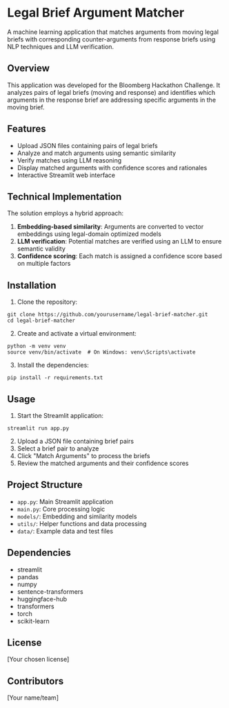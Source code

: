 # Legal Brief Argument Matcher

A machine learning application that matches arguments from moving legal briefs with corresponding counter-arguments from response briefs using NLP techniques and LLM verification.

## Overview

This application was developed for the Bloomberg Hackathon Challenge. It analyzes pairs of legal briefs (moving and response) and identifies which arguments in the response brief are addressing specific arguments in the moving brief.

## Features

- Upload JSON files containing pairs of legal briefs
- Analyze and match arguments using semantic similarity
- Verify matches using LLM reasoning
- Display matched arguments with confidence scores and rationales
- Interactive Streamlit web interface

## Technical Implementation

The solution employs a hybrid approach:
1. **Embedding-based similarity**: Arguments are converted to vector embeddings using legal-domain optimized models
2. **LLM verification**: Potential matches are verified using an LLM to ensure semantic validity
3. **Confidence scoring**: Each match is assigned a confidence score based on multiple factors

## Installation

1. Clone the repository:
```
git clone https://github.com/yourusername/legal-brief-matcher.git
cd legal-brief-matcher
```

2. Create and activate a virtual environment:
```
python -m venv venv
source venv/bin/activate  # On Windows: venv\Scripts\activate
```

3. Install the dependencies:
```
pip install -r requirements.txt
```

## Usage

1. Start the Streamlit application:
```
streamlit run app.py
```

2. Upload a JSON file containing brief pairs
3. Select a brief pair to analyze
4. Click "Match Arguments" to process the briefs
5. Review the matched arguments and their confidence scores

## Project Structure

- `app.py`: Main Streamlit application
- `main.py`: Core processing logic
- `models/`: Embedding and similarity models
- `utils/`: Helper functions and data processing
- `data/`: Example data and test files

## Dependencies

- streamlit
- pandas
- numpy
- sentence-transformers
- huggingface-hub
- transformers
- torch
- scikit-learn

## License

[Your chosen license]

## Contributors

[Your name/team]

